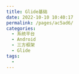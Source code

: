 ```yaml
---
title: Glide基础
date: 2022-10-10 10:40:17
permalink: /pages/ac5ad6/
categories:
  - 系统平台
  - Android
  - 三方框架
  - Glide
tags:
  - 
---
```

